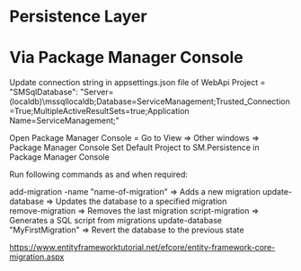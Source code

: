 ﻿# Persistence Layer

Via Package Manager Console
===========================

Update connection string in appsettings.json file of WebApi Project = "SMSqlDatabase": "Server=(localdb)\\mssqllocaldb;Database=ServiceManagement;Trusted_Connection=True;MultipleActiveResultSets=true;Application Name=ServiceManagement;"

Open Package Manager Console = Go to View => Other windows => Package Manager Console
Set Default Project to SM.Persistence in Package Manager Console

Run following commands as and when required:

add-migration -name "name-of-migration"	=> Adds a new migration
update-database							=> Updates the database to a specified migration		
remove-migration						=> Removes the last migration
script-migration						=> Generates a SQL script from migrations
update-database "MyFirstMigration"		=> Revert the database to the previous state

https://www.entityframeworktutorial.net/efcore/entity-framework-core-migration.aspx